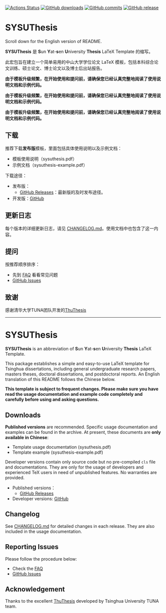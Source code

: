 [![Actions Status](https://github.com/DapengFeng/sysuthesis/workflows/Test/badge.svg)](https://github.com/DapengFeng/sysuthesis/actions)
[![GitHub downloads](https://img.shields.io/github/downloads/DapengFeng/sysuthesis/total)](https://github.com/DapengFeng/sysuthesis/releases)
[![GitHub commits](https://img.shields.io/github/commits-since/DapengFeng/sysuthesis/latest)](https://github.com/DapengFeng/sysuthesis/commits/master)
[![GitHub release](https://img.shields.io/github/v/release/DapengFeng/sysuthesis)](https://github.com/DapengFeng/sysuthesis/releases/latest)



# SYSUThesis

Scroll down for the English version of README.

**SYSUThesis** 是 **S**un **Y**at-**s**en **U**niversity **Thesis** LaTeX Template 的缩写。

此宏包旨在建立一个简单易用的中山大学学位论文 LaTeX 模板，包括本科综合论文训练、硕士论文、博士论文以及博士后出站报告。

**由于模板升级频繁，在开始使用和提问前，请确保您已经认真完整地阅读了使用说明文档和示例代码。**

**由于模板升级频繁，在开始使用和提问前，请确保您已经认真完整地阅读了使用说明文档和示例代码。**

**由于模板升级频繁，在开始使用和提问前，请确保您已经认真完整地阅读了使用说明文档和示例代码。**

## 下载

推荐下载**发布版**模板，里面包括具体使用说明以及示例文档：

* 模板使用说明（sysuthesis.pdf）
* 示例文档（sysuthesis-example.pdf）

下载途径：

* 发布版：
  * [GitHub Releases](https://github.com/DapengFeng/sysuthesis/releases)：最新版的及时发布途径。
* 开发版：[GitHub](https://github.com/DapengFeng/sysuthesis)

## 更新日志

每个版本的详细更新日志，请见 [CHANGELOG.md](CHANGELOG.md)。使用文档中也包含了这一内容。

## 提问
按推荐顺序排序：

* 先到 [FAQ](https://github.com/DapengFeng/sysuthesis/wiki/FAQ) 看看常见问题
* [GitHub Issues](https://github.com/DapengFeng/sysuthesis/issues)

## 致谢
感谢清华大学TUNA团队开发的[ThuThesis](https://github.com/tuna/thuthesis)

---

# SYSUThesis

**SYSUThesis** is an abbreviation of **S**un **Y**at-**s**en **U**niversity **Thesis** LaTeX Template.

This package establishes a simple and easy-to-use LaTeX template for Tsinghua dissertations, including general undergraduate research papers, masters theses, doctoral dissertations, and postdoctoral reports. An English translation of this README follows the Chinese below.

**This template is subject to frequent changes. Please make sure you have read the usage documentation and example code completely and carefully before using and asking questions.**

## Downloads

**Published versions** are recommended. Specific usage documentation and examples can be found in the archive. At present, these documents are <b>only available in Chinese</b>:

* Template usage documentation (sysuthesis.pdf)
* Template example (sysuthesis-example.pdf)

Developer versions contain only source code but no pre-compiled `cls` file and documentations. They are only for the usage of developers and experienced TeX users in need of unpublished features. No warranties are provided.

* Published versions：
  * [GitHub Releases](https://github.com/DapengFeng/sysuthesis/releases)
* Developer versions: [GitHub](https://github.com/DapengFeng/sysuthesis)

## Changelog

See [CHANGELOG.md](CHANGELOG.md) for detailed changes in each release. They are also included in the usage documentation.

## Reporting Issues
Please follow the procedure below:

* Check the [FAQ](https://github.com/DapengFeng/sysuthesis/wiki/FAQ)
* [GitHub Issues](https://github.com/DapengFeng/sysuthesis/issues)

## Acknowledgement
Thanks to the excellent [ThuThesis](https://github.com/tuna/thuthesis) developed by Tsinghua University TUNA team.
